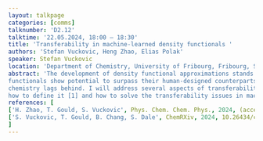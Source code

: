 ```yaml
---
layout: talkpage
categories: [comms]
talknumber: 'D2.12'
talktime: '22.05.2024, 18:00 – 18:30'
title: 'Transferability in machine-learned density functionals '
authors: 'Stefan Vuckovic, Heng Zhao, Elias Polak'
speaker: Stefan Vuckovic
location: 'Department of Chemistry, University of Fribourg, Fribourg, Switzerland'
abstract: 'The development of density functional approximations stands at a crossroads: while machine-learned 
functionals show potential to surpass their human-designed counterparts, their transferability to unseen 
chemistry lags behind. I will address several aspects of transferability of density functionals, focusing on 
how to define it [1] and how to solve the transferability issues in machine-learned functionals [2].'
references: [
['H. Zhao, T. Gould, S. Vuckovic', Phys. Chem. Chem. Phys., 2024, (accepted), 10.1039/D4CP00878B],
['S. Vuckovic, T. Gould, B. Chang, S. Dale', ChemRXiv, 2024, 10.26434/chemrxiv-2023-5075x-v2]
]
---
```

